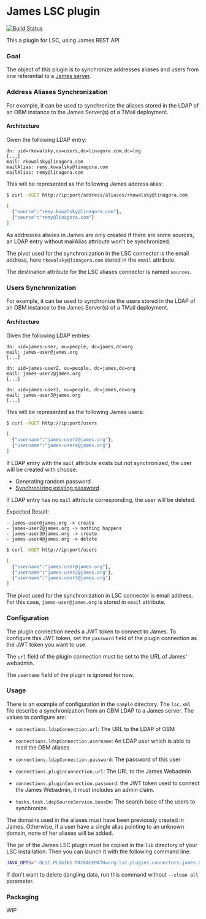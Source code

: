 # James LSC plugin

[![Build Status](https://travis-ci.org/lsc-project/lsc-james-plugin.svg?branch=master)](https://travis-ci.org/lsc-project/lsc-james-plugin)

This a plugin for LSC, using James REST API


### Goal

The object of this plugin is to synchronize addresses aliases and users from one referential to a [James server](https://james.apache.org/).

### Address Aliases Synchronization

For example, it can be used to synchronize the aliases stored in the LDAP of an OBM instance to the James Server(s) of a TMail deployment.

#### Architecture

Given the following LDAP entry:
```
dn: uid=rkowalsky,ou=users,dc=linagora.com,dc=lng
[...]
mail: rkowalsky@linagora.com
mailAlias: remy.kowalsky@linagora.com
mailAlias: remy@linagora.com
```

This will be represented as the following James address alias:
```bash
$ curl -XGET http://ip:port/address/aliases/rkowalsky@linagora.com

[
  {"source":"remy.kowalsky@linagora.com"},
  {"source":"remy@linagora.com"}
]
```

As addresses aliases in James are only created if there are some sources, an LDAP entry without mailAlias attribute won't be synchronized.

The pivot used for the synchronization in the LSC connector is the email address, here `rkowalsky@linagora.com` stored in the `email` attribute.

The destination attribute for the LSC aliases connector is named `sources`.

### Users Synchronization

For example, it can be used to synchronize the users stored in the LDAP of an OBM instance to the James Server(s) of a TMail deployment.

#### Architecture
Given the following LDAP entries:

```
dn: uid=james-user, ou=people, dc=james,dc=org
mail: james-user@james.org
[...]

dn: uid=james-user2, ou=people, dc=james,dc=org
mail: james-user2@james.org
[...]

dn: uid=james-user3, ou=people, dc=james,dc=org
mail: james-user3@james.org
[...]
```

This will be represented as the following James users:

```bash
$ curl -XGET http://ip:port/users

[
  {"username":"james-user2@james.org"},
  {"username":"james-user4@james.org"}
]
```

If LDAP entry with the `mail` attribute exists but not synchronized, the user will be created with choose:
- Generating random password
- [Synchronizing existing password](https://github.com/lsc-project/lsc-james-plugin/issues/2)

If LDAP entry has no `mail` attribute corresponding, the user will be deleted.

Expected Result:

    - james-user@james.org -> create
    - james-user2@james.org -> nothing happens
    - james-user3@james.org -> create
    - james-user4@james.org -> delete

```bash 
$ curl -XGET http://ip:port/users

[
  {"username":"james-user@james.org"},
  {"username":"james-user2@james.org"},
  {"username":"james-user3@james.org"}
]
```

The pivot used for the synchronization in LSC connector is email address. For this case, `james-user@james.org` is stored in `email` attribute.

### Configuration

The plugin connection needs a JWT token to connect to James. To configure this JWT token, set the `password` field of the plugin connection as the JWT token you want to use.

The `url` field of the plugin connection must be set to the URL of James' webadmin.

The `username` field of the plugin is ignored for now.

### Usage

There is an example of configuration in the `sample` directory. The `lsc.xml` file describe a synchronization from an OBM LDAP to a James server.
The values to configure are:
- `connections.ldapConnection.url`: The URL to the LDAP of OBM
- `connections.ldapConnection.username`: An LDAP user which is able to read the OBM aliases
- `connections.ldapConnection.password`: The password of this user

- `connections.pluginConnection.url`: The URL to the James Webadmin
- `connections.pluginConnection.password`: the JWT token used to connect the James Webadmin, it must includes an admin claim.

- `tasks.task.ldapSourceService.baseDn`: The search base of the users to synchronize.


The domains used in the aliases must have been previously created in James.
Otherwise, if a user have a single alias pointing to an unknown domain, none of her aliases will be added.

The jar of the James LSC plugin must be copied in the `lib` directory of your LSC installation.
Then you can launch it with the following command line:

```bash
JAVA_OPTS="-DLSC.PLUGINS.PACKAGEPATH=org.lsc.plugins.connectors.james.generated" bin/lsc --config /home/rkowalski/Documents/lsc-james-plugin/sample/ldap-to-james/ --synchronize all --clean all --threads 1
```

If don't want to delete dangling data, run this command without `--clean all` parameter.

### Packaging

WIP